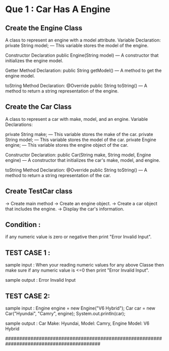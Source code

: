 Que 1 : Car Has A Engine 
========================

Create the Engine Class
-----------------------
A class to represent an engine with a model attribute.
Variable Declaration:
private String model; — This variable stores the model of the engine.

Constructor Declaration
public Engine(String model) — A constructor that initializes the engine model.

Getter Method Declaration:
public String getModel() — A method to get the engine model.

toString Method Declaration:
@Override public String toString() — A method to return a string representation of 
the engine.


Create the Car Class
--------------------
A class to represent a car with make, model, and an engine.
Variable Declarations:

private String make; — This variable stores the make of the car.
private String model; — This variable stores the model of the car.
private Engine engine; — This variable stores the engine object of the car.

Constructor Declaration:
public Car(String make, String model, Engine engine) — A constructor that initializes the car's make, model, and engine.

toString Method Declaration:
@Override public String toString() — A method to return a string representation of the car.


Create TestCar class
---------------------
-> Create main method 
-> Create an engine object.
-> Create a car object that includes the engine.
-> Display the car's information.


Condition :
-----------
if any numeric value is zero or negative then print "Error Invalid Input".


TEST CASE 1 :
-------------
sample input  : When your reading numeric values for any above Classe then make sure if any numeric value is <=0 then print "Error Invalid Input".
                
sample output : Error Invalid Input


TEST CASE 2:
------------
sample input  :
                Engine engine = new Engine("V6 Hybrid");
                Car car = new Car("Hyundai", "Camry", engine);
                System.out.println(car);

sample output : Car Make: Hyundai, Model: Camry, Engine Model: V6 Hybrid


##########################################################################################
